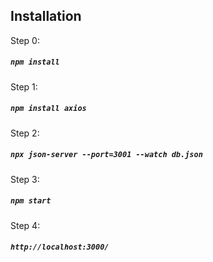 
## Installation

Step 0:

##### `npm install`

Step 1:

##### `npm install axios`

Step 2:

##### `npx json-server --port=3001 --watch db.json`

Step 3:

##### `npm start`

Step 4:

##### `http://localhost:3000/`
